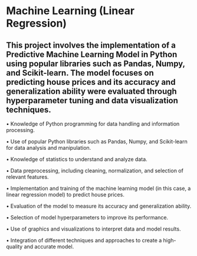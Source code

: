 # Machine Learning (Linear Regression)

## This project involves the implementation of a Predictive Machine Learning Model in Python using popular libraries such as Pandas, Numpy, and Scikit-learn. The model focuses on predicting house prices and its accuracy and generalization ability were evaluated through hyperparameter tuning and data visualization techniques.

• Knowledge of Python programming for data handling and information processing.

• Use of popular Python libraries such as Pandas, Numpy, and Scikit-learn for data analysis and manipulation.

• Knowledge of statistics to understand and analyze data.

• Data preprocessing, including cleaning, normalization, and selection of relevant features.

• Implementation and training of the machine learning model (in this case, a linear regression model) to predict house prices.

• Evaluation of the model to measure its accuracy and generalization ability.

• Selection of model hyperparameters to improve its performance.

• Use of graphics and visualizations to interpret data and model results.

• Integration of different techniques and approaches to create a high-quality and accurate model.


